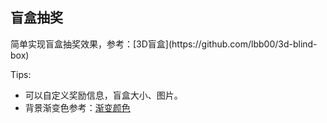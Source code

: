 <h2>盲盒抽奖</h2>
简单实现盲盒抽奖效果，参考：[3D盲盒](https://github.com/lbb00/3d-blind-box)

Tips:
+ 可以自定义奖励信息，盲盒大小、图片。
+ 背景渐变色参考：[渐变颜色](https://color.oulu.me/deta3.html)
